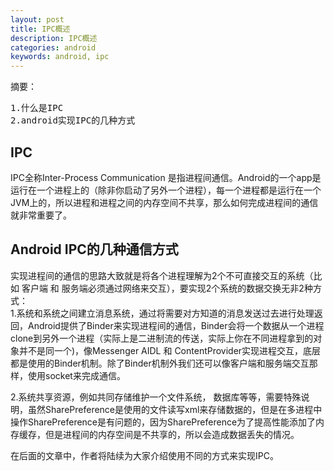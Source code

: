 ```yaml
---
layout: post
title: IPC概述
description: IPC概述
categories: android
keywords: android, ipc
---
```

摘要：
<pre>
1.什么是IPC
2.android实现IPC的几种方式
</pre>

## IPC
IPC全称Inter-Process Communication 是指进程间通信。Android的一个app是运行在一个进程上的（除非你启动了另外一个进程），每一个进程都是运行在一个JVM上的，所以进程和进程之间的内存空间不共享，那么如何完成进程间的通信就非常重要了。  

## Android IPC的几种通信方式
实现进程间的通信的思路大致就是将各个进程理解为2个不可直接交互的系统（比如 客户端 和 服务端必须通过网络来交互），要实现2个系统的数据交换无非2种方式：  
1.系统和系统之间建立消息系统，通过将需要对方知道的消息发送过去进行处理返回，Android提供了Binder来实现进程间的通信，Binder会将一个数据从一个进程clone到另外一个进程（实际上是二进制流的传送，实际上你在不同进程拿到的对象并不是同一个)，像Messenger AIDL 和 ContentProvider实现进程交互，底层都是使用的Binder机制。除了Binder机制外我们还可以像客户端和服务端交互那样，使用socket来完成通信。 

2.系统共享资源，例如共同存储维护一个文件系统， 数据库等等，需要特殊说明，虽然SharePreference是使用的文件读写xml来存储数据的，但是在多进程中操作SharePreference是有问题的，因为SharePreference为了提高性能添加了内存缓存，但是进程间的内存空间是不共享的，所以会造成数据丢失的情况。  

在后面的文章中，作者将陆续为大家介绍使用不同的方式来实现IPC。
